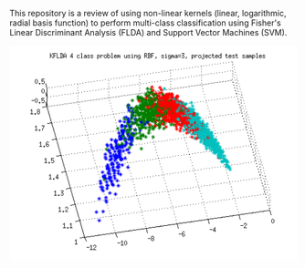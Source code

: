 This repository is a review of using non-linear kernels (linear, logarithmic, radial basis function) to perform multi-class classification using Fisher's Linear Discriminant Analysis (FLDA) and Support Vector Machines (SVM).

![Fourclassprojection](https://github.com/bernielampe1/kernel_classification/blob/master/images/4classproblem.png)
